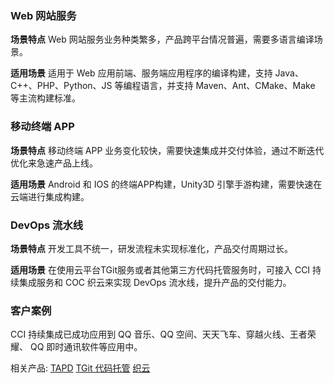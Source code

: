 ### Web 网站服务

**场景特点**
Web 网站服务业务种类繁多，产品跨平台情况普遍，需要多语言编译场景。

**适用场景**
适用于 Web 应用前端、服务端应用程序的编译构建，支持 Java、C++、PHP、Python、JS 等编程语言，并支持 Maven、Ant、CMake、Make 等主流构建标准。
### 移动终端 APP

**场景特点**
移动终端 APP 业务变化较快，需要快速集成并交付体验，通过不断迭代优化来急速产品上线。

**适用场景**
Android 和 IOS 的终端APP构建，Unity3D 引擎手游构建，需要快速在云端进行集成构建。

### DevOps 流水线

**场景特点**
开发工具不统一，研发流程未实现标准化，产品交付周期过长。

**适用场景**
在使用云平台TGit服务或者其他第三方代码托管服务时，可接入 CCI 持续集成服务和 COC 织云来实现 DevOps 流水线，提升产品的交付能力。
 
### 客户案例
CCI 持续集成已成功应用到 QQ 音乐、QQ 空间、天天飞车、穿越火线、王者荣耀、 QQ 即时通讯软件等应用中。

相关产品:
[TAPD](http://tcecqpoc.fsphere.cn/product/tapd) [TGit 代码托管](http://tcecqpoc.fsphere.cn/product/TGit) [织云](http://tcecqpoc.fsphere.cn/product/coc)
